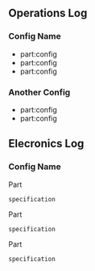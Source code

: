 ## Operations Log

### Config Name
- part:config
- part:config
- part:config

### Another Config
- part:config
- part:config

## Elecronics Log

### Config Name

Part

	specification
	
Part

	specification
	
Part

	specification




